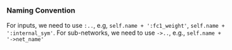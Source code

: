 ### Naming Convention

For inputs, we need to use `:..`, e.g, `self.name + ':fc1_weight'`, 
`self.name + ':internal_sym'`. For sub-networks, we need to use `->..`, 
e.g., `self.name + '->net_name'`